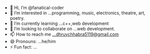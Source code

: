 - 👋 Hi, I’m @fanatical-coder
- 👀 I’m interested in ...programming, music, electronics, theatre, art, poetry.
- 🌱 I’m currently learning ...c++,web development
- 💞️ I’m looking to collaborate on ...web development.
- 📫 How to reach me ...dhruvchhabra5119@gmail.com
- 😄 Pronouns: ...he/him
- ⚡ Fun fact: ...

<!---
fanatical-coder/fanatical-coder is a ✨ special ✨ repository because its `README.md` (this file) appears on your GitHub profile.
You can click the Preview link to take a look at your changes.
--->
